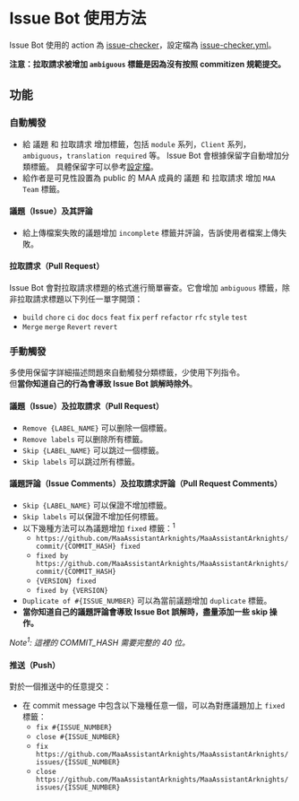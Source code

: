 # Issue Bot 使用方法

Issue Bot 使用的 action 為 [issue-checker](https://github.com/zzyyyl/issue-checker)，設定檔為 [issue-checker.yml](.github/issue-checker.yml)。

**注意：拉取請求被增加 `ambiguous` 標籤是因為沒有按照 commitizen 規範提交。**

## 功能

### 自動觸發

- 給 議題 和 拉取請求 增加標籤，包括 `module` 系列，`Client` 系列，`ambiguous`，`translation required` 等。
  Issue Bot 會根據保留字自動增加分類標籤。
  具體保留字可以參考[設定檔](.github/issue-checker.yml)。
- 給作者是可見性設置為 public 的 MAA 成員的 議題 和 拉取請求 增加 `MAA Team` 標籤。

#### 議題（Issue）及其評論

- 給上傳檔案失敗的議題增加 `incomplete` 標籤并評論，告訴使用者檔案上傳失敗。

#### 拉取請求（Pull Request）

Issue Bot 會對拉取請求標題的格式進行簡單審查。它會增加 `ambiguous` 標籤，除非拉取請求標題以下列任一單字開頭：

- `build` `chore` `ci` `doc` `docs` `feat` `fix` `perf` `refactor` `rfc` `style` `test`
- `Merge` `merge` `Revert` `revert`

### 手動觸發

多使用保留字詳細描述問題來自動觸發分類標籤，少使用下列指令。  
但**當你知道自己的行為會導致 Issue Bot 誤解時除外**。

#### 議題（Issue）及拉取請求（Pull Request）

- `Remove {LABEL_NAME}` 可以删除一個標籤。
- `Remove labels` 可以删除所有標籤。
- `Skip {LABEL_NAME}` 可以跳过一個標籤。
- `Skip labels` 可以跳过所有標籤。

#### 議題評論（Issue Comments）及拉取請求評論（Pull Request Comments）

- `Skip {LABEL_NAME}` 可以保證不增加標籤。
- `Skip labels` 可以保證不增加任何標籤。
- 以下幾種方法可以為議題增加 `fixed` 標籤：<sup>1</sup>  
  - `https://github.com/MaaAssistantArknights/MaaAssistantArknights/commit/{COMMIT_HASH} fixed`
  - `fixed by https://github.com/MaaAssistantArknights/MaaAssistantArknights/commit/{COMMIT_HASH}`
  - `{VERSION} fixed`
  - `fixed by {VERSION}`
- `Duplicate of #{ISSUE_NUMBER}` 可以為當前議題增加 `duplicate` 標籤。
- **當你知道自己的議題評論會導致 Issue Bot 誤解時，盡量添加一些 skip 操作。**

_Note<sup>1</sup>: 這裡的 COMMIT_HASH 需要完整的 40 位。_

#### 推送（Push）

對於一個推送中的任意提交：

- 在 commit message 中包含以下幾種任意一個，可以為對應議題加上 `fixed` 標籤：
  - `fix #{ISSUE_NUMBER}`
  - `close #{ISSUE_NUMBER}`
  - `fix https://github.com/MaaAssistantArknights/MaaAssistantArknights/issues/{ISSUE_NUMBER}`
  - `close https://github.com/MaaAssistantArknights/MaaAssistantArknights/issues/{ISSUE_NUMBER}`

